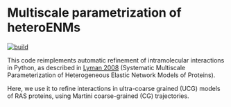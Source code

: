 # Multiscale parametrization of heteroENMs 

[![build](https://github.com/RohanS14/henm-python/actions/workflows/ci.yml/badge.svg)]([https://github.com/RohanS14/Most-Active-Cookie/actions/workflows/python-tests.yml](https://github.com/RohanS14/henm-python/actions/workflows/ci.yml))

This code reimplements automatic refinement of intramolecular interactions in Python, as described in [Lyman 2008]([url](https://pmc.ncbi.nlm.nih.gov/articles/PMC2567941/)) (Systematic Multiscale Parameterization of Heterogeneous Elastic Network Models of Proteins).

Here, we use it to refine interactions in ultra-coarse grained (UCG) models of RAS proteins, using Martini coarse-grained (CG) trajectories.
